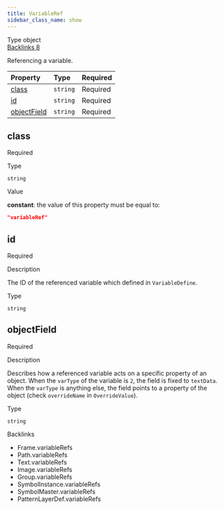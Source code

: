 ```yaml
---
title: VariableRef
sidebar_class_name: show
---
```


<div className="section-badges">

<div class="badge type">
        <span class="label">Type</span>
        <span class="value">object</span>
      </div>

<a href="#backlinks" class="badge backlinks">
          <span class="label">Backlinks</span>
          <span class="value">8</span>
        </a>

</div>

Referencing a variable.

<div className="property-preview">

<div className="property-table">

| Property                    | Type     | Required                                            |
| :-------------------------- | :------- | :-------------------------------------------------- |
| [class](#class)             | `string` | <span className="property-required">Required</span> |
| [id](#id)                   | `string` | <span className="property-required">Required</span> |
| [objectField](#objectfield) | `string` | <span className="property-required">Required</span> |

</div>

</div>

<div className="property">

<div className="property-heading">

## class

<span className="property-required">Required</span>

</div>

<div className="property-item">

Type

`string`

</div>

<div className="property-item">

Value

<div className="value-description">

**constant**: the value of this property must be equal to:

```json
"variableRef"
```

</div>

</div>

</div>

<div className="property">

<div className="property-heading">

## id

<span className="property-required">Required</span>

</div>

<div className="property-item">

Description

The ID of the referenced variable which defined in `VariableDefine`.

</div>

<div className="property-item">

Type

`string`

</div>

</div>

<div className="property">

<div className="property-heading">

## objectField

<span className="property-required">Required</span>

</div>

<div className="property-item">

Description

Describes how a referenced variable acts on a specific property of an object.
When the `varType` of the variable is `2`, the field is fixed to `textData`.
When the `varType` is anything else, the field points to a property of the object (check `overrideName` in `OverrideValue`).

</div>

<div className="property-item">

Type

`string`

</div>

</div>

<div id="backlinks" className="section-backlinks">

<div className="backlinks-title">Backlinks</div>

<ul className="backlinks-list">

<li className="backlink">
      <Link to='/specs/vectorgraphics/frame#variablerefs'>Frame.variableRefs</Link>
      </li>

<li className="backlink">
      <Link to='/specs/vectorgraphics/path#variablerefs'>Path.variableRefs</Link>
      </li>

<li className="backlink">
      <Link to='/specs/vectorgraphics/text#variablerefs'>Text.variableRefs</Link>
      </li>

<li className="backlink">
      <Link to='/specs/vectorgraphics/image#variablerefs'>Image.variableRefs</Link>
      </li>

<li className="backlink">
      <Link to='/specs/vectorgraphics/group#variablerefs'>Group.variableRefs</Link>
      </li>

<li className="backlink">
      <Link to='/specs/vectorgraphics/symbol-instance#variablerefs'>SymbolInstance.variableRefs</Link>
      </li>

<li className="backlink">
      <Link to='/specs/vectorgraphics/symbol-master#variablerefs'>SymbolMaster.variableRefs</Link>
      </li>

<li className="backlink">
      <Link to='/specs/vectorgraphics/pattern-layer-def#variablerefs'>PatternLayerDef.variableRefs</Link>
      </li>

</ul>

</div>

